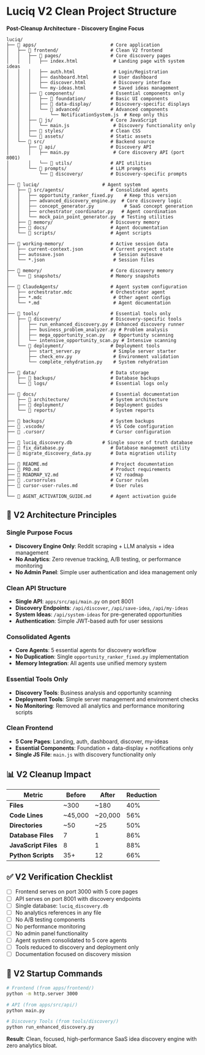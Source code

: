 # Luciq V2 Clean Project Structure
**Post-Cleanup Architecture - Discovery Engine Focus**

```
luciq/
├── 📁 apps/                           # Core application
│   ├── 📁 frontend/                   # Clean V2 frontend
│   │   ├── 📁 pages/                  # Core discovery pages
│   │   │   ├── index.html             # Landing page with system ideas
│   │   │   ├── auth.html              # Login/Registration
│   │   │   ├── dashboard.html         # User dashboard
│   │   │   ├── discover.html          # Discovery interface
│   │   │   └── my-ideas.html          # Saved ideas management
│   │   ├── 📁 components/             # Essential components only
│   │   │   ├── 📁 foundation/         # Basic UI components
│   │   │   ├── 📁 data-display/       # Discovery-specific displays
│   │   │   └── 📁 advanced/           # Advanced components
│   │   │       └── NotificationSystem.js  # Keep only this
│   │   ├── 📁 js/                     # Core JavaScript
│   │   │   └── main.js                # Discovery functionality only
│   │   ├── 📁 styles/                 # Clean CSS
│   │   └── 📁 assets/                 # Static assets
│   └── 📁 src/                        # Backend source
│       ├── 📁 api/                    # Discovery API
│       │   ├── main.py                # Core discovery API (port 8001)
│       │   └── 📁 utils/              # API utilities
│       └── 📁 prompts/                # LLM prompts
│           └── 📁 discovery/          # Discovery-specific prompts
│
├── 📁 luciq/                       # Agent system
│   ├── 📁 src/agents/                 # Consolidated agents
│   │   ├── opportunity_ranker_fixed.py    # Keep this version
│   │   ├── advanced_discovery_engine.py  # Core discovery logic
│   │   ├── concept_generator.py           # SaaS concept generation
│   │   ├── orchestrator_coordinator.py   # Agent coordination
│   │   └── mock_pain_point_generator.py  # Testing utilities
│   ├── 📁 memory/                     # Discovery memory
│   ├── 📁 docs/                       # Agent documentation
│   └── 📁 scripts/                    # Agent scripts
│
├── 📁 working-memory/                 # Active session data
│   ├── current-context.json          # Current project state
│   ├── autosave.json                  # Session autosave
│   └── *.json                         # Session files
│
├── 📁 memory/                         # Core discovery memory
│   └── 📁 snapshots/                  # Memory snapshots
│
├── 📁 ClaudeAgents/                   # Agent system configuration
│   ├── orchestrator.mdc              # Orchestrator agent
│   ├── *.mdc                          # Other agent configs
│   └── *.md                           # Agent documentation
│
├── 📁 tools/                          # Essential tools only
│   ├── 📁 discovery/                  # Discovery-specific tools
│   │   ├── run_enhanced_discovery.py # Enhanced discovery runner
│   │   ├── business_problem_analyzer.py # Problem analysis
│   │   ├── mega_opportunity_scan.py   # Opportunity scanning
│   │   └── intensive_opportunity_scan.py # Intensive scanning
│   └── 📁 deployment/                 # Deployment tools
│       ├── start_server.py            # Simple server starter
│       ├── check_env.py               # Environment validation
│       └── complete_rehydration.py    # System rehydration
│
├── 📁 data/                           # Data storage
│   ├── 📁 backups/                    # Database backups
│   └── 📁 logs/                       # Essential logs only
│
├── 📁 docs/                           # Essential documentation
│   ├── 📁 architecture/               # System architecture
│   ├── 📁 deployment/                 # Deployment guides
│   └── 📁 reports/                    # System reports
│
├── 📁 backups/                        # System backups
├── 📁 .vscode/                        # VS Code configuration
├── 📁 .cursor/                        # Cursor configuration
│
├── 📄 luciq_discovery.db           # Single source of truth database
├── 📄 fix_database.py                 # Database management utility
├── 📄 migrate_discovery_data.py       # Data migration utility
│
├── 📄 README.md                       # Project documentation
├── 📄 PRD.md                          # Product requirements
├── 📄 ROADMAP_V2.md                   # V2 roadmap
├── 📄 .cursorrules                    # Cursor rules
├── 📄 cursor-user-rules.md            # User rules
│
└── 📄 AGENT_ACTIVATION_GUIDE.md       # Agent activation guide
```

## 🎯 **V2 Architecture Principles**

### **Single Purpose Focus**
- **Discovery Engine Only**: Reddit scraping + LLM analysis + idea management
- **No Analytics**: Zero revenue tracking, A/B testing, or performance monitoring
- **No Admin Panel**: Simple user authentication and idea management only

### **Clean API Structure**
- **Single API**: `apps/src/api/main.py` on port 8001
- **Discovery Endpoints**: `/api/discover`, `/api/save-idea`, `/api/my-ideas`
- **System Ideas**: `/api/system-ideas` for pre-generated opportunities
- **Authentication**: Simple JWT-based auth for user sessions

### **Consolidated Agents**
- **Core Agents**: 5 essential agents for discovery workflow
- **No Duplication**: Single `opportunity_ranker_fixed.py` implementation
- **Memory Integration**: All agents use unified memory system

### **Essential Tools Only**
- **Discovery Tools**: Business analysis and opportunity scanning
- **Deployment Tools**: Simple server management and environment checks
- **No Monitoring**: Removed all analytics and performance monitoring scripts

### **Clean Frontend**
- **5 Core Pages**: Landing, auth, dashboard, discover, my-ideas
- **Essential Components**: Foundation + data-display + notifications only
- **Single JS File**: `main.js` with discovery functionality only

## 📊 **V2 Cleanup Impact**

| Metric | Before | After | Reduction |
|--------|--------|-------|-----------|
| **Files** | ~300 | ~180 | 40% |
| **Code Lines** | ~45,000 | ~20,000 | 56% |
| **Directories** | ~50 | ~25 | 50% |
| **Database Files** | 7 | 1 | 86% |
| **JavaScript Files** | 8 | 1 | 88% |
| **Python Scripts** | 35+ | 12 | 66% |

## ✅ **V2 Verification Checklist**

- [ ] Frontend serves on port 3000 with 5 core pages
- [ ] API serves on port 8001 with discovery endpoints
- [ ] Single database: `luciq_discovery.db`
- [ ] No analytics references in any file
- [ ] No A/B testing components
- [ ] No performance monitoring
- [ ] No admin panel functionality
- [ ] Agent system consolidated to 5 core agents
- [ ] Tools reduced to discovery and deployment only
- [ ] Documentation focused on discovery mission

## 🚀 **V2 Startup Commands**

```bash
# Frontend (from apps/frontend/)
python -m http.server 3000

# API (from apps/src/api/)
python main.py

# Discovery Tools (from tools/discovery/)
python run_enhanced_discovery.py
```

**Result**: Clean, focused, high-performance SaaS idea discovery engine with zero analytics bloat. 